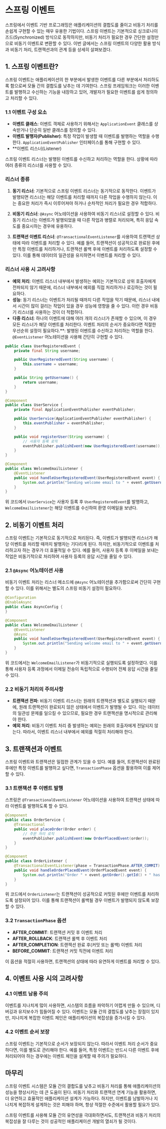 # 스프링 이벤트

스프링에서 이벤트 기반 프로그래밍은 애플리케이션의 결합도를 줄이고 비동기 처리를 손쉽게 구현할 수 있는 매우 유용한 기법이다. 스프링 이벤트는 기본적으로 싱크로나이즈드(Synchronized) 방식으로 동작하지만, 비동기 처리가 필요한 경우 간단한 설정만으로 비동기 이벤트로 변환할 수 있다. 이번 글에서는 스프링 이벤트의 다양한 활용 방식과 비동기 처리, 트랜잭션과의 관계 등을 상세히 살펴보겠다.

## 1. 스프링 이벤트란?

스프링 이벤트는 애플리케이션의 한 부분에서 발생한 이벤트를 다른 부분에서 처리하도록 함으로써 모듈 간의 결합도를 낮추는 데 기여한다. 스프링 프레임워크는 이러한 이벤트를 발행하고 수신하는 기능을 내장하고 있어, 개발자가 필요한 이벤트를 쉽게 정의하고 처리할 수 있다.

### 1.1 이벤트 구성 요소
- **이벤트 클래스**: 이벤트 객체로 사용하기 위해서는 `ApplicationEvent` 클래스를 상속받거나 단순히 일반 클래스를 정의할 수 있다.
- **이벤트 발행자(Publisher)**: 특정 작업이 발생할 때 이벤트를 발행하는 역할을 수행한다. `ApplicationEventPublisher` 인터페이스를 통해 구현할 수 있다.
- **이벤트 리스너(Listener)

스프링 이벤트 리스너는 발행된 이벤트를 수신하고 처리하는 역할을 한다. 상황에 따라 여러 종류의 리스너를 사용할 수 있다.

### 리스너 종류
1. **동기 리스너**: 기본적으로 스프링 이벤트 리스너는 동기적으로 동작한다. 이벤트가 발행되면 리스너는 해당 이벤트를 처리할 때까지 다른 작업을 수행하지 않는다. 이는 중요한 처리가 즉시 이루어져야 하거나 순차적인 처리가 필요한 경우 적합하다.

2. **비동기 리스너**: `@Async` 어노테이션을 사용하여 비동기 리스너로 설정할 수 있다. 비동기 리스너는 이벤트가 발행되었을 때 다른 작업과 병렬로 처리되며, 특히 응답 속도를 중요시하는 경우에 유용하다.

3. **트랜잭션 이벤트 리스너**: `@TransactionalEventListener`를 사용하여 트랜잭션 상태에 따라 이벤트를 처리할 수 있다. 예를 들어, 트랜잭션이 성공적으로 완료된 후에만 특정 이벤트를 처리하거나, 트랜잭션 롤백 후에 이벤트를 처리하도록 설정할 수 있다. 이를 통해 데이터의 일관성을 유지하면서 이벤트를 처리할 수 있다.

### 리스너 사용 시 고려사항
- **예외 처리**: 이벤트 리스너 내부에서 발생하는 예외는 기본적으로 상위 호출자에게 전파되지 않기 때문에, 리스너 내부에서 예외를 직접 처리하거나 로깅하는 것이 필요하다.
- **성능**: 동기 리스너는 이벤트가 처리될 때까지 다른 작업을 막기 때문에, 리스너 내에서 시간이 많이 걸리는 작업이 있을 경우 성능에 영향을 줄 수 있다. 이런 경우 비동기 리스너를 사용하는 것이 더 적합하다.
- **다중 리스너**: 하나의 이벤트에 대해 여러 개의 리스너가 존재할 수 있으며, 이 경우 모든 리스너가 해당 이벤트를 처리한다. 이벤트 처리의 순서가 중요하다면 적절한 우선순위 설정이 필요하다.**: 발행된 이벤트를 수신하고 처리하는 역할을 한다. `@EventListener` 어노테이션을 사용해 간단히 구현할 수 있다.

```java
public class UserRegisteredEvent {
    private final String username;

    public UserRegisteredEvent(String username) {
        this.username = username;
    }

    public String getUsername() {
        return username;
    }
}

@Component
public class UserService {
    private final ApplicationEventPublisher eventPublisher;

    public UserService(ApplicationEventPublisher eventPublisher) {
        this.eventPublisher = eventPublisher;
    }

    public void registerUser(String username) {
        // 사용자 등록 로직
        eventPublisher.publishEvent(new UserRegisteredEvent(username));
    }
}

@Component
public class WelcomeEmailListener {
    @EventListener
    public void handleUserRegisteredEvent(UserRegisteredEvent event) {
        System.out.println("Sending welcome email to " + event.getUsername());
    }
}
```
위 코드에서 `UserService`는 사용자 등록 후 `UserRegisteredEvent`를 발행하고, `WelcomeEmailListener`는 해당 이벤트를 수신하여 환영 이메일을 보낸다.

## 2. 비동기 이벤트 처리

스프링 이벤트는 기본적으로 동기적으로 처리된다. 즉, 이벤트가 발행되면 리스너가 해당 이벤트를 처리할 때까지 발행자는 기다리게 된다. 하지만, 비동기적으로 이벤트를 처리하고자 하는 경우가 더 효율적일 수 있다. 예를 들어, 사용자 등록 후 이메일을 보내는 작업은 비동기적으로 처리하여 사용자 등록의 응답 시간을 줄일 수 있다.

### 2.1 `@Async` 어노테이션 사용
비동기 이벤트 처리는 리스너 메소드에 `@Async` 어노테이션을 추가함으로써 간단히 구현할 수 있다. 이를 위해서는 별도의 스프링 비동기 설정이 필요하다.

```java
@Configuration
@EnableAsync
public class AsyncConfig {
}

@Component
public class WelcomeEmailListener {
    @EventListener
    @Async
    public void handleUserRegisteredEvent(UserRegisteredEvent event) {
        System.out.println("Sending welcome email to " + event.getUsername());
    }
}
```
위 코드에서는 `WelcomeEmailListener`가 비동기적으로 실행되도록 설정하였다. 이를 통해 사용자 등록 과정에서 이메일 전송이 독립적으로 수행되어 전체 응답 시간을 줄일 수 있다.

### 2.2 비동기 처리의 주의사항
- **트랜잭션 전파**: 비동기 이벤트 리스너는 원래의 트랜잭션과 별도로 실행되기 때문에, 원래 트랜잭션이 완료되지 않은 상태에서 이벤트가 발행될 수 있다. 이는 데이터의 일관성 문제를 일으킬 수 있으므로, 필요한 경우 트랜잭션을 명시적으로 관리해야 한다.
- **예외 처리**: 비동기 이벤트 처리 중 발생하는 예외는 원래의 호출자에게 전달되지 않는다. 따라서, 이벤트 리스너 내부에서 예외를 적절히 처리해야 한다.

## 3. 트랜잭션과 이벤트

스프링 이벤트와 트랜잭션은 밀접한 관계가 있을 수 있다. 예를 들어, 트랜잭션이 완료된 후에만 특정 이벤트를 발행하고 싶다면, `TransactionPhase` 옵션을 활용하여 이를 제어할 수 있다.

### 3.1 트랜잭션 후 이벤트 발행
스프링은 `@TransactionalEventListener` 어노테이션을 사용하여 트랜잭션 상태에 따라 이벤트를 발행하도록 할 수 있다.

```java
@Component
public class OrderService {
    @Transactional
    public void placeOrder(Order order) {
        // 주문 처리 로직
        eventPublisher.publishEvent(new OrderPlacedEvent(order));
    }
}

@Component
public class OrderListener {
    @TransactionalEventListener(phase = TransactionPhase.AFTER_COMMIT)
    public void handleOrderPlacedEvent(OrderPlacedEvent event) {
        System.out.println("Order " + event.getOrder().getId() + " has been placed successfully.");
    }
}
```
위 코드에서 `OrderListener`는 트랜잭션이 성공적으로 커밋된 후에만 이벤트를 처리하도록 설정되어 있다. 이를 통해 트랜잭션이 롤백될 경우 이벤트가 발행되지 않도록 보장할 수 있다.

### 3.2 `TransactionPhase` 옵션
- **AFTER_COMMIT**: 트랜잭션 커밋 후 이벤트 처리
- **AFTER_ROLLBACK**: 트랜잭션 롤백 후 이벤트 처리
- **AFTER_COMPLETION**: 트랜잭션 완료 후(커밋 또는 롤백) 이벤트 처리
- **BEFORE_COMMIT**: 트랜잭션 커밋 직전에 이벤트 처리

이 옵션을 적절히 사용하면, 트랜잭션의 상태에 따라 유연하게 이벤트를 처리할 수 있다.

## 4. 이벤트 사용 시의 고려사항

### 4.1 이벤트 남용 주의
이벤트를 지나치게 많이 사용하면, 시스템의 흐름을 파악하기 어렵게 만들 수 있으며, 디버깅과 유지보수가 힘들어질 수 있다. 이벤트는 모듈 간의 결합도를 낮추는 장점이 있지만, 지나치게 복잡한 이벤트 체인은 애플리케이션의 복잡성을 증가시킬 수 있다.

### 4.2 이벤트 순서 보장
스프링 이벤트는 기본적으로 순서가 보장되지 않는다. 따라서 이벤트 처리 순서가 중요하다면, 이를 별도로 관리해야 한다. 예를 들어, 특정 이벤트는 반드시 다른 이벤트 후에 처리되어야 하는 경우에는 이벤트 체인을 설계할 때 주의가 필요하다.

## 마무리
스프링 이벤트 시스템은 모듈 간의 결합도를 낮추고 비동기 처리를 통해 애플리케이션의 성능을 향상시키는 데 큰 도움이 된다. 비동기 처리와 트랜잭션 연계 기능을 활용하면, 더 유연하고 효율적인 애플리케이션 설계가 가능하다. 하지만, 이벤트를 남발하거나 지나치게 복잡하게 설계하는 것은 피해야 하며, 항상 적절한 수준에서 활용할 필요가 있다.

스프링 이벤트를 사용해 모듈 간의 유연성을 극대화하면서도, 트랜잭션과 비동기 처리의 복잡성을 잘 다루는 것이 성공적인 애플리케이션 개발의 열쇠가 될 것이다.

